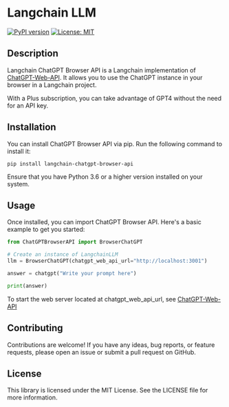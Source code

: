 # Langchain LLM

[![PyPI version](https://badge.fury.io/py/langchain-llm.svg)](https://badge.fury.io/py/langchain-llm)
[![License: MIT](https://img.shields.io/badge/License-MIT-yellow.svg)](https://opensource.org/licenses/MIT)

## Description

Langchain ChatGPT Browser API is a Langchain implementation of [ChatGPT-Web-API](https://github.com/lorenzo-polaris/ChatGPT-Web-API). It allows you to use the ChatGPT instance in your browser in a Langchain project.

With a Plus subscription, you can take advantage of GPT4 without the need for an API key.

## Installation

You can install ChatGPT Browser API via pip. Run the following command to install it:

```
pip install langchain-chatgpt-browser-api
```

Ensure that you have Python 3.6 or a higher version installed on your system.

## Usage

Once installed, you can import ChatGPT Browser API. Here's a basic example to get you started:

```python
from ChatGPTBrowserAPI import BrowserChatGPT

# Create an instance of LangchainLLM
llm = BrowserChatGPT(chatgpt_web_api_url="http://localhost:3001")

answer = chatgpt("Write your prompt here")

print(answer)
```

To start the web server located at chatgpt_web_api_url, see [ChatGPT-Web-API](https://github.com/lorenzo-polaris/ChatGPT-Web-API)

## Contributing

Contributions are welcome! If you have any ideas, bug reports, or feature requests, please open an issue or submit a pull request on GitHub.

## License

This library is licensed under the MIT License. See the LICENSE file for more information.
